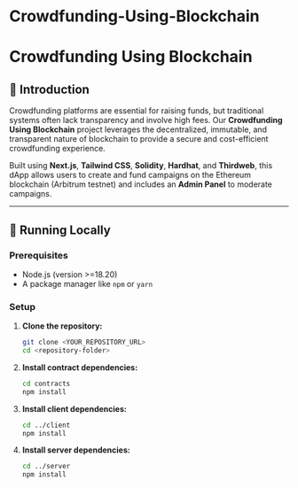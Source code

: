 # Crowdfunding-Using-Blockchain
# Crowdfunding Using Blockchain

## 📖 Introduction

Crowdfunding platforms are essential for raising funds, but traditional systems often lack transparency and involve high fees. Our **Crowdfunding Using Blockchain** project leverages the decentralized, immutable, and transparent nature of blockchain to provide a secure and cost-efficient crowdfunding experience.

Built using **Next.js**, **Tailwind CSS**, **Solidity**, **Hardhat**, and **Thirdweb**, this dApp allows users to create and fund campaigns on the Ethereum blockchain (Arbitrum testnet) and includes an **Admin Panel** to moderate campaigns.

---

## 🚀 Running Locally

### Prerequisites
- Node.js (version >=18.20)
- A package manager like `npm` or `yarn`

### Setup

1.  **Clone the repository:**
    ```bash
    git clone <YOUR_REPOSITORY_URL>
    cd <repository-folder>
    ```

2.  **Install contract dependencies:**
    ```bash
    cd contracts
    npm install
    ```

3.  **Install client dependencies:**
    ```bash
    cd ../client
    npm install
    ```
4. **Install server dependencies:**
   ```bash
   cd ../server
   npm install
